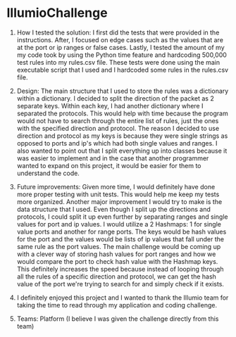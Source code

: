 # IllumioChallenge
1. How I tested the solution: I first did the tests that were provided in the instructions. After, I focused on edge cases such as the values that are at the port or ip ranges or false cases. Lastly, I tested the amount of my my code took by using the Python time feature and hardcoding 500,000 test rules into my rules.csv file. These tests were done using the main executable script that I used and I hardcoded some rules in the rules.csv file.

2. Design: The main structure that I used to store the rules was a dictionary within a dictionary. I decided to split the direction of the packet as 2 separate keys. Within each key, I had another dictionary where I separated 
the protocols. This would help with time because the program would not have to search through the entire list of rules, just the ones
with the specified direction and protocol. The reason I decided to use direction and protocol as my keys is because they were single
strings as opposed to ports and ip's which had both single values and ranges. I also wanted to point out that I split everything up into
classes because it was easier to implement and in the case that another programmer wanted to expand on this project, it would be easier
for them to understand the code.

3. Future improvements: Given more time, I would definitely have done more proper testing with unit tests. This would help me keep my tests
more organized. Another major improvement I would try to make is the data structure that I used. Even though I split up the directions and 
protocols, I could split it up even further by separating ranges and single values for port and ip values. I would utilize a 2 Hashmaps: 1 for
single value ports and another for range ports. The keys would be hash values for the port and the values would be lists of ip values that fall
under the same rule as the port values. The main challenge would be coming up with a clever way of storing hash values for port ranges and 
how we would compare the port to check hash value with the Hashmap keys. This definitely increases the speed because instead of looping through
all the rules of a specific direction and protocol, we can get the hash value of the port we're trying to search for and simply check if it exists.

4. I definitely enjoyed this project and I wanted to thank the Illumio team for taking the time to read through my application and coding challenge.

5. Teams: Platform (I believe I was given the challenge directly from this team)
